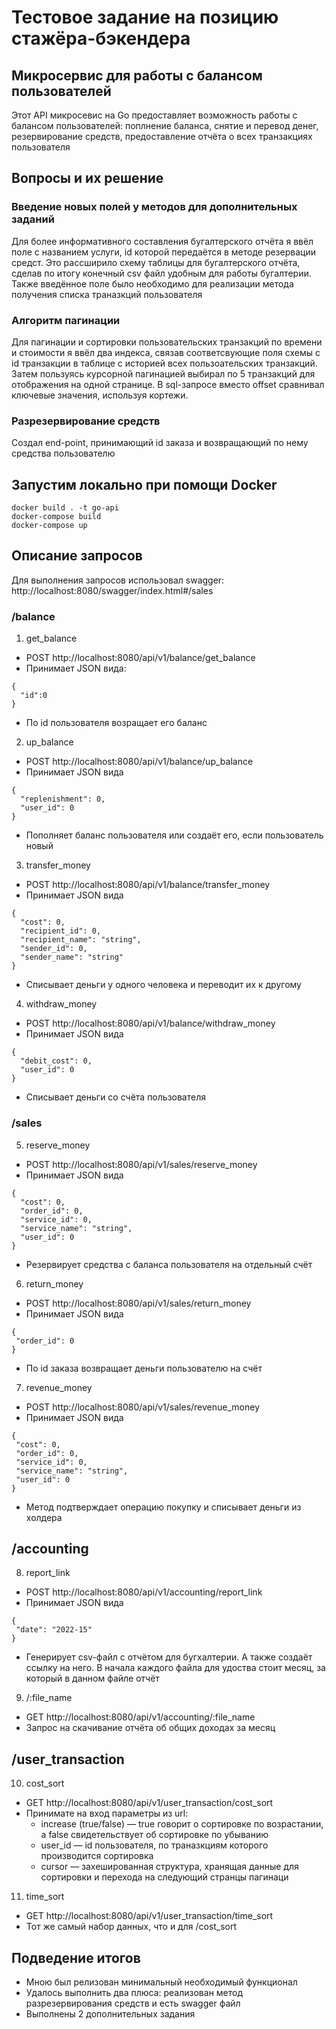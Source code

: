 # Тестовое задание на позицию стажёра-бэкендера
## Микросервис для работы с балансом пользователей

Этот API микросевис на Go предоставляет возможность работы с балансом пользователей: поплнение баланса, снятие и перевод денег, резервирование средств, предоставление отчёта о всех транзакциях пользователя

## Вопросы и их решение

### Введение новых полей у методов для дополнительных заданий
Для более информативного составления бугалтерского отчёта я ввёл поле с названием услуги, id которой передаётся в методе резервации средст. Это рассширило схему таблицы для бугалтерского отчёта, сделав по итогу конечный csv файл удобным для работы бугалтерии. Также введённое поле было необходимо для реализации метода получения списка траназкций пользователя

### Алгоритм пагинации
Для пагинации и сортировки пользовательских транзакций по времени и стоимости я ввёл два индекса, связав соответсвующие поля схемы с id транзакции в таблице с историей всех пользоательских транзакций. Затем пользуясь курсорной пагинацией выбирал по 5 транзакций для отображения на одной странице. В sql-запросе вместо offset сравнивал ключевые значения, используя кортежи.

### Разрезервирование средств
Создал end-point, принимающий id заказа и возвращающий по нему средства пользователю

## Запустим локально при помощи Docker

```
docker build . -t go-api
docker-compose build
docker-compose up
```

## Описание запросов
Для выполнения запросов использовал swagger:
http://localhost:8080/swagger/index.html#/sales

### /balance
1. get_balance
  - POST http://localhost:8080/api/v1/balance/get_balance
  - Принимает JSON вида:
  ```
  {
    "id":0
  }
  ```
  - По id пользователя возращает его баланс
2. up_balance
  - POST http://localhost:8080/api/v1/balance/up_balance
  - Принимает JSON вида
  ```
  {
    "replenishment": 0, 
    "user_id": 0
  }
  ```
  - Пополняет баланс пользователя или создаёт его, если пользователь новый
3. transfer_money
  - POST http://localhost:8080/api/v1/balance/transfer_money
  - Принимает JSON вида
  ```
  {
    "cost": 0,
    "recipient_id": 0,
    "recipient_name": "string",
    "sender_id": 0,
    "sender_name": "string"
  }
  ```
  - Списывает деньги у одного человека и переводит их к другому
 4. withdraw_money
  - POST http://localhost:8080/api/v1/balance/withdraw_money
  - Принимает JSON вида
  ```
  {
    "debit_cost": 0,
    "user_id": 0
  }
  ```
  - Списывает деньги со счёта пользователя 

### /sales
5. reserve_money
  - POST http://localhost:8080/api/v1/sales/reserve_money
  - Принимает JSON вида
  ```
  {
    "cost": 0,
    "order_id": 0,
    "service_id": 0,
    "service_name": "string",
    "user_id": 0
  }
  ```
  - Резервирует средства с баланса пользователя на отдельный счёт
 6. return_money
  - POST http://localhost:8080/api/v1/sales/return_money
  - Принимает JSON вида
   ```
  {
    "order_id": 0
  }
  ```
  - По id заказа возвращает деньги пользователю на счёт
7. revenue_money
  - POST http://localhost:8080/api/v1/sales/revenue_money
  - Принимает JSON вида
   ```
  {
    "cost": 0,
    "order_id": 0,
    "service_id": 0,
    "service_name": "string",
    "user_id": 0
  }
  ```
  - Метод подтверждает операцию покупку и списывает деньги из холдера

## /accounting
8. report_link
  - POST http://localhost:8080/api/v1/accounting/report_link
  - Принимает JSON вида
   ```
  {
    "date": "2022-15"
  }
  ```
  - Генерирует csv-файл с отчётом для бугхалтерии. А также создаёт ссылку на него. В начала каждого файла для удоства стоит месяц, за который в данном файле отчёт
9. /:file_name
  - GET http://localhost:8080/api/v1/accounting/:file_name
  - Запрос на скачивание отчёта об общих доходах за месяц

## /user_transaction
10. cost_sort
  - GET http://localhost:8080/api/v1/user_transaction/cost_sort
  - Принимате на вход параметры из url:
    - increase (true/false) — true говорит о сортировке по возрастании, а false свидетельствует об сортировке по убыванию
    - user_id — id пользователя, по траназкциям которого производится сортировка
    - cursor — захешированная структура, хранящая данные для сортировки и перехода на следующий странцы пагинаци
11. time_sort
  - GET http://localhost:8080/api/v1/user_transaction/time_sort
  - Тот же самый набор данных, что и для /cost_sort

## Подведение итогов
- Мною был релизован минимальный необходимый функционал
- Удалось выполнить два плюса: реализован метод разрезервирования средств и есть swagger файл
- Выполнены 2 дополнительных задания
